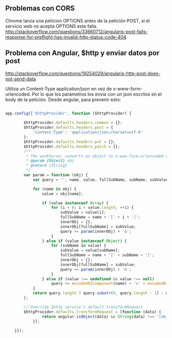 Problemas con CORS
------------------

Chrome lanza una peticion OPTIONS antes de la petición POST, si el servicio web no acepta OPTIONS este falla.
http://stackoverflow.com/questions/33660712/angularjs-post-fails-response-for-preflight-has-invalid-http-status-code-404

Problema con Angular, $http y enviar datos por post
----------------------------------------------------

http://stackoverflow.com/questions/19254029/angularjs-http-post-does-not-send-data

Utiliza un Content-Type application/json en vez de x-www-form-urlencoded. Por lo que los parámetros los envia con un json escritos en el body de la petición.
Desde angular, para prevenir esto:

```javascript

app.config(['$httpProvider', function ($httpProvider) {
      
        $httpProvider.defaults.headers.common = {};
        $httpProvider.defaults.headers.post = {
            'Content-Type': 'application/json;charset=utf-8'
        };
        $httpProvider.defaults.headers.put = {};
        $httpProvider.defaults.headers.patch = {};
		/**
		 * The workhorse; converts an object to x-www-form-urlencoded serialization.
		 * @param {Object} obj
		 * @return {String}
		 */
		var param = function (obj) {
			var query = '', name, value, fullSubName, subName, subValue, innerObj, i;

			for (name in obj) {
				value = obj[name];

				if (value instanceof Array) {
					for (i = 0; i < value.length; ++i) {
						subValue = value[i];
						fullSubName = name + '[' + i + ']';
						innerObj = {};
						innerObj[fullSubName] = subValue;
						query += param(innerObj) + '&';
					}
				} else if (value instanceof Object) {
					for (subName in value) {
						subValue = value[subName];
						fullSubName = name + '[' + subName + ']';
						innerObj = {};
						innerObj[fullSubName] = subValue;
						query += param(innerObj) + '&';
					}
				} else if (value !== undefined && value !== null)
					query += encodeURIComponent(name) + '=' + encodeURIComponent(value) + '&';
			}
			return query.length ? query.substr(0, query.length - 1) : query;
		};

		// Override $http service's default transformRequest
		$httpProvider.defaults.transformRequest = [function (data) {
				return angular.isObject(data) && String(data) !== '[object File]' ? param(data) : data;
			}];
       
    }]);
```
